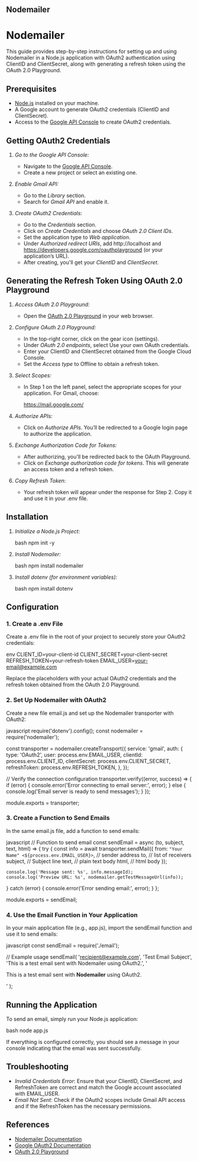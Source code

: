 
## Nodemailer
# Nodemailer

This guide provides step-by-step instructions for setting up and using Nodemailer in a Node.js application with OAuth2 authentication using ClientID and ClientSecret, along with generating a refresh token using the OAuth 2.0 Playground.

## Prerequisites

- [Node.js](https://nodejs.org/) installed on your machine.
- A Google account to generate OAuth2 credentials (ClientID and ClientSecret).
- Access to the [Google API Console](https://console.developers.google.com/) to create OAuth2 credentials.

## Getting OAuth2 Credentials

1. *Go to the Google API Console:*
   - Navigate to the [Google API Console](https://console.developers.google.com/).
   - Create a new project or select an existing one.

2. *Enable Gmail API:*
   - Go to the *Library* section.
   - Search for *Gmail API* and enable it.

3. *Create OAuth2 Credentials:*
   - Go to the *Credentials* section.
   - Click on *Create Credentials* and choose *OAuth 2.0 Client IDs*.
   - Set the application type to *Web application*.
   - Under *Authorized redirect URIs*, add http://localhost and https://developers.google.com/oauthplayground (or your application’s URL).
   - After creating, you'll get your *ClientID* and *ClientSecret*.

## Generating the Refresh Token Using OAuth 2.0 Playground

1. *Access OAuth 2.0 Playground:*
   - Open the [OAuth 2.0 Playground](https://developers.google.com/oauthplayground) in your web browser.

2. *Configure OAuth 2.0 Playground:*
   - In the top-right corner, click on the gear icon (settings).
   - Under *OAuth 2.0 endpoints*, select Use your own OAuth credentials.
   - Enter your ClientID and ClientSecret obtained from the Google Cloud Console.
   - Set the *Access type* to Offline to obtain a refresh token.

3. *Select Scopes:*
   - In Step 1 on the left panel, select the appropriate scopes for your application. For Gmail, choose:
     
     https://mail.google.com/
     

4. *Authorize APIs:*
   - Click on *Authorize APIs*. You’ll be redirected to a Google login page to authorize the application.

5. *Exchange Authorization Code for Tokens:*
   - After authorizing, you'll be redirected back to the OAuth Playground.
   - Click on *Exchange authorization code for tokens*. This will generate an access token and a refresh token.

6. *Copy Refresh Token:*
   - Your refresh token will appear under the response for Step 2. Copy it and use it in your .env file.

## Installation

1. *Initialize a Node.js Project:*

   bash
   npm init -y
   

2. *Install Nodemailer:*

   bash
   npm install nodemailer
   

3. *Install dotenv (for environment variables):*

   bash
   npm install dotenv
   

## Configuration

### 1. Create a .env File

Create a .env file in the root of your project to securely store your OAuth2 credentials:

env
CLIENT_ID=your-client-id
CLIENT_SECRET=your-client-secret
REFRESH_TOKEN=your-refresh-token
EMAIL_USER=your-email@example.com


Replace the placeholders with your actual OAuth2 credentials and the refresh token obtained from the OAuth 2.0 Playground.

### 2. Set Up Nodemailer with OAuth2

Create a new file email.js and set up the Nodemailer transporter with OAuth2:

javascript
require('dotenv').config();
const nodemailer = require('nodemailer');

const transporter = nodemailer.createTransport({
  service: 'gmail',
  auth: {
    type: 'OAuth2',
    user: process.env.EMAIL_USER,
    clientId: process.env.CLIENT_ID,
    clientSecret: process.env.CLIENT_SECRET,
    refreshToken: process.env.REFRESH_TOKEN,
  },
});

// Verify the connection configuration
transporter.verify((error, success) => {
  if (error) {
    console.error('Error connecting to email server:', error);
  } else {
    console.log('Email server is ready to send messages');
  }
});

module.exports = transporter;


### 3. Create a Function to Send Emails

In the same email.js file, add a function to send emails:

javascript
// Function to send email
const sendEmail = async (to, subject, text, html) => {
  try {
    const info = await transporter.sendMail({
      from: `"Your Name" <${process.env.EMAIL_USER}>`, // sender address
      to, // list of receivers
      subject, // Subject line
      text, // plain text body
      html, // html body
    });

    console.log('Message sent: %s', info.messageId);
    console.log('Preview URL: %s', nodemailer.getTestMessageUrl(info));
  } catch (error) {
    console.error('Error sending email:', error);
  }
};

module.exports = sendEmail;


### 4. Use the Email Function in Your Application

In your main application file (e.g., app.js), import the sendEmail function and use it to send emails:

javascript
const sendEmail = require('./email');

// Example usage
sendEmail(
  'recipient@example.com',
  'Test Email Subject',
  'This is a test email sent with Nodemailer using OAuth2.',
  '<p>This is a test email sent with <b>Nodemailer</b> using OAuth2.</p>'
);


## Running the Application

To send an email, simply run your Node.js application:

bash
node app.js


If everything is configured correctly, you should see a message in your console indicating that the email was sent successfully.

## Troubleshooting

- *Invalid Credentials Error*: Ensure that your ClientID, ClientSecret, and RefreshToken are correct and match the Google account associated with EMAIL_USER.
- *Email Not Sent*: Check if the OAuth2 scopes include Gmail API access and if the RefreshToken has the necessary permissions.

## References

- [Nodemailer Documentation](https://nodemailer.com/about/)
- [Google OAuth2 Documentation](https://developers.google.com/identity/protocols/oauth2)
- [OAuth 2.0 Playground](https://developers.google.com/oauthplayground)